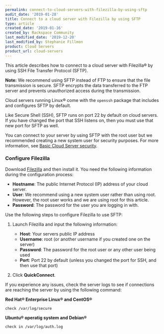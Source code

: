 ```yaml
---
permalink: connect-to-cloud-servers-with-filezilla-by-using-sftp
audit_date: '2019-01-28'
title: Connect to a cloud server with Filezilla by using SFTP
type: article
created_date: '2019-01-16'
created_by: Rackspace Community
last_modified_date: '2019-12-20'
last_modified_by: Stephanie Fillmon
product: Cloud Servers
product_url: cloud-servers
---
```


This article describes how to connect to a cloud server with Filezilla&reg; by using
SSH File Transfer Protocol (SFTP).

**Note:** We recommend using SFTP instead of FTP to ensure that the file transmission is secure. SFTP
encrypts the data transferred to the FTP server and prevents unauthorized access
during the transmission.

Cloud servers running Linux&reg; come with the `openssh` package that includes and configures
SFTP by default.

Like Secure Shell (SSH), SFTP runs on port 22 by default on cloud servers. If you have changed
the port that SSH listens on, then you must use that new port for SFTP as well.

You can connect to your server by using SFTP with the root user but we recommended creating a new
system user for security purposes. For more information, see
[Basic Cloud Server security](https://docs-ospc.rackspace.com/support/how-to/cloud-servers/configuring-basic-security).

### Configure Filezilla

Download [Filezilla](https://filezilla-project.org/) and then install it. You need the
following information during the configuration process:

- **Hostname**: The public Internet Protocol (IP) address of your cloud server.
- **User**: We recommend using a new system user rather than using root. However, the root user works and we are using root for this article.
- **Password**: The password for the user you are logging in with.

Use the following steps to configure Filezilla to use SFTP:

1. Launch Filezilla and input the following information:

   - **Host**: Your servers public IP address
   - **Username**: root (or another username if you created one on the server)
   - **Password**: The password for the root user or any other user being used
   - **Port**: Port 22 by default (unless you changed the port for SSH, and then use that port)

2. Click **QuickConnect**.

If you experience any issues, check the server logs to see if connections are reaching the
server by using the following command:

**Red Hat&reg; Enterprise Linux&reg; and CentOS&reg;**

    check /var/log/secure

**Ubuntu&reg; operatig system and Debian&reg;**

    check in /var/log/auth.log
